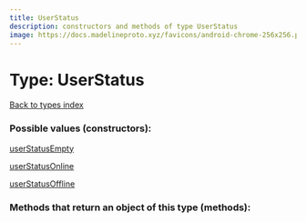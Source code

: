 ```yaml
---
title: UserStatus
description: constructors and methods of type UserStatus
image: https://docs.madelineproto.xyz/favicons/android-chrome-256x256.png
---
```

# Type: UserStatus  
[Back to types index](index.md)



### Possible values (constructors):

[userStatusEmpty](../constructors/userStatusEmpty.md)  

[userStatusOnline](../constructors/userStatusOnline.md)  

[userStatusOffline](../constructors/userStatusOffline.md)  



### Methods that return an object of this type (methods):




